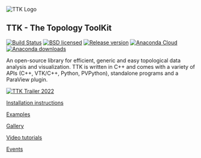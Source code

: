 ![TTK Logo](https://topology-tool-kit.github.io/android-chrome-192x192.png)

## TTK - The Topology ToolKit 

[![Build Status](https://dev.azure.com/topologytoolkit/TTK/_apis/build/status/topology-tool-kit.ttk?branchName=dev)](https://dev.azure.com/topologytoolkit/TTK/_build/latest?definitionId=1&branchName=dev) [![BSD licensed](https://img.shields.io/badge/license-BSD-blue.svg?maxAge=2592000)](https://github.com/topology-tool-kit/ttk/blob/master/LICENSE) [![Release version](https://img.shields.io/github/release/topology-tool-kit/ttk.svg?maxAge=86400)](https://github.com/topology-tool-kit/ttk/releases/latest) [![Anaconda Cloud](https://anaconda.org/conda-forge/topologytoolkit/badges/version.svg)](https://anaconda.org/conda-forge/topologytoolkit) [![Anaconda downloads](https://anaconda.org/conda-forge/topologytoolkit/badges/downloads.svg)](https://anaconda.org/conda-forge/topologytoolkit)


An open-source library for efficient, generic and easy topological data 
analysis and visualization. TTK is written in C++ and comes with a variety of APIs (C++, VTK/C++, Python, PVPython), standalone programs and a ParaView plugin.

[![TTK Trailer 2022](https://img.youtube.com/vi/8zg4seXlrss/0.jpg)](https://www.youtube.com/watch?v=8zg4seXlrss "TTK Trailer 2022")

[Installation instructions](https://topology-tool-kit.github.io/installation.html)

[Examples](https://topology-tool-kit.github.io/examples/index.html)

[Gallery](https://topology-tool-kit.github.io/gallery.html)

[Video tutorials](https://topology-tool-kit.github.io/tutorials.html)

[Events](https://topology-tool-kit.github.io/events.html)

